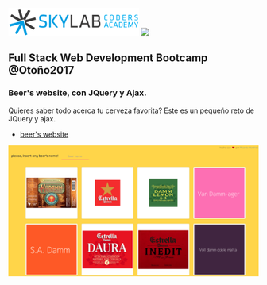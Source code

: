 [![Skylab](https://github.com/Iggy-Codes/logo-images/blob/master/logos/skylab-56.png)](http://www.skylabcoders.com/)
<a href="https://www.w3.org/"><img src="https://github.com/MarioTerron/logo-images/blob/master/logos/html5-css3-js.png" height= "56px"></a>

## Full Stack Web Development Bootcamp @Otoño2017

### Beer's website, con JQuery y Ajax.

Quieres saber todo acerca tu cerveza favorita? Este es un pequeño reto de JQuery y ajax.

 + [beer's website](https://mtzfactory.github.io/jquery-challenge-2/)

![cervezas-screenshot-1](./img/screenshot-1.png)
